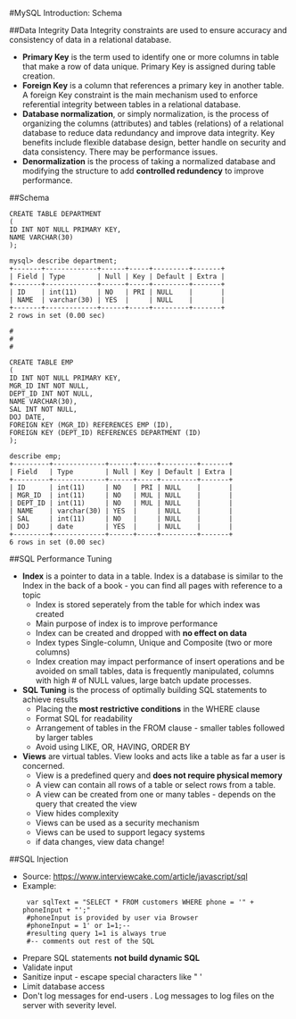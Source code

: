 #MySQL Introduction: Schema


##Data Integrity 
Data Integrity constraints are used to ensure accuracy and consistency of data in a relational
database.

* **Primary Key** is the term used to identify one or more columns in table that make a row of data unique. Primary Key is assigned during table creation.
* **Foreign Key** is a column that references a primary key in another table. A foreign Key constraint is the main mechanism used to enforce referential integrity  between tables in a relational database.
* **Database normalization**, or simply normalization, is the process of organizing the columns (attributes) and tables (relations) of a relational database to reduce data redundancy and improve data integrity. Key benefits include flexible database design, better handle on security and data consistency. There may be performance issues.
* **Denormalization** is the process of taking a normalized database and modifying the structure to add **controlled redundency** to improve performance.


##Schema
```
CREATE TABLE DEPARTMENT 
(
ID INT NOT NULL PRIMARY KEY, 
NAME VARCHAR(30)   
); 

mysql> describe department;
+-------+-------------+------+-----+---------+-------+
| Field | Type        | Null | Key | Default | Extra |
+-------+-------------+------+-----+---------+-------+
| ID    | int(11)     | NO   | PRI | NULL    |       |
| NAME  | varchar(30) | YES  |     | NULL    |       |
+-------+-------------+------+-----+---------+-------+
2 rows in set (0.00 sec)

#
#
#

CREATE TABLE EMP
(
ID INT NOT NULL PRIMARY KEY, 
MGR_ID INT NOT NULL,
DEPT_ID INT NOT NULL, 
NAME VARCHAR(30), 
SAL INT NOT NULL, 
DOJ DATE, 
FOREIGN KEY (MGR_ID) REFERENCES EMP (ID), 
FOREIGN KEY (DEPT_ID) REFERENCES DEPARTMENT (ID)
); 

describe emp;
+---------+-------------+------+-----+---------+-------+
| Field   | Type        | Null | Key | Default | Extra |
+---------+-------------+------+-----+---------+-------+
| ID      | int(11)     | NO   | PRI | NULL    |       |
| MGR_ID  | int(11)     | NO   | MUL | NULL    |       |
| DEPT_ID | int(11)     | NO   | MUL | NULL    |       |
| NAME    | varchar(30) | YES  |     | NULL    |       |
| SAL     | int(11)     | NO   |     | NULL    |       |
| DOJ     | date        | YES  |     | NULL    |       |
+---------+-------------+------+-----+---------+-------+
6 rows in set (0.00 sec)
```



##SQL Performance Tuning
* **Index** is a pointer to data in a table. Index is a database is similar to the Index in the back of a book - you can find all pages with reference to a topic
   * Index is stored seperately from the table for which index was created
   * Main purpose of index is to improve performance
   * Index can be created and dropped with **no effect on data**
   * Index types Single-column, Unique and Composite (two or more columns)
   * Index creation may impact performance of insert operations and be avoided on small tables, data is frequently manipulated, columns with high # of NULL values, large batch update processes. 
* **SQL Tuning** is the process of optimally building SQL statements to achieve results
	* Placing the **most restrictive conditions** in the WHERE clause
	* Format SQL for readability
	* Arrangement of tables in the FROM clause - smaller tables followed by larger tables
	* Avoid using LIKE, OR, HAVING, ORDER BY
* **Views** are virtual tables. View looks and acts like a table as far a user is concerned.
    * View is a predefined query and **does not require physical memory**
    * A view can contain all rows of a table or select rows from a table. 
    * A view can be created from one or many tables - depends on the query that created the view
    * View hides complexity
    * Views can be used as a security mechanism
    * Views can be used to support legacy systems
    * if data changes, view data change!


##SQL Injection  
* Source: https://www.interviewcake.com/article/javascript/sql
* Example:  
  ``` 
   var sqlText = "SELECT * FROM customers WHERE phone = '" + phoneInput + "';"   
   #phoneInput is provided by user via Browser   
   #phoneInput = 1' or 1=1;--   
   #resulting query 1=1 is always true    
   #-- comments out rest of the SQL   
  ```
* Prepare SQL statements **not build dynamic SQL**
* Validate input
* Sanitize input - escape special characters like " '
* Limit database access
* Don't log messages for end-users . Log messages to log files on the server with severity level.


